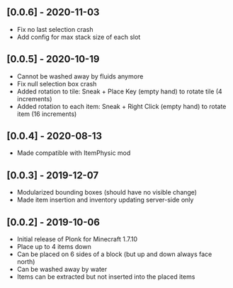 ## [0.0.6] - 2020-11-03
- Fix no last selection crash
- Add config for max stack size of each slot

## [0.0.5] - 2020-10-19
- Cannot be washed away by fluids anymore
- Fix null selection box crash
- Added rotation to tile: Sneak + Place Key (empty hand) to rotate tile (4 increments)
- Added rotation to each item: Sneak + Right Click (empty hand) to rotate item (16 increments)

## [0.0.4] - 2020-08-13
- Made compatible with ItemPhysic mod

## [0.0.3] - 2019-12-07
- Modularized bounding boxes (should have no visible change)
- Made item insertion and inventory updating server-side only

## [0.0.2] - 2019-10-06
- Initial release of Plonk for Minecraft 1.7.10
- Place up to 4 items down
- Can be placed on 6 sides of a block (but up and down always face north)
- Can be washed away by water
- Items can be extracted but not inserted into the placed items
